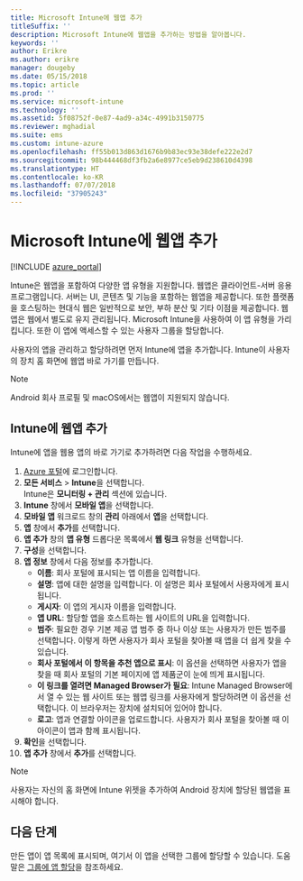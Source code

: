 ```yaml
---
title: Microsoft Intune에 웹앱 추가
titleSuffix: ''
description: Microsoft Intune에 웹앱을 추가하는 방법을 알아봅니다.
keywords: ''
author: Erikre
ms.author: erikre
manager: dougeby
ms.date: 05/15/2018
ms.topic: article
ms.prod: ''
ms.service: microsoft-intune
ms.technology: ''
ms.assetid: 5f08752f-0e87-4ad9-a34c-4991b3150775
ms.reviewer: mghadial
ms.suite: ems
ms.custom: intune-azure
ms.openlocfilehash: ff55b013d863d1676b9b83ec93e38defe222e2d7
ms.sourcegitcommit: 98b444468df3fb2a6e8977ce5eb9d238610d4398
ms.translationtype: HT
ms.contentlocale: ko-KR
ms.lasthandoff: 07/07/2018
ms.locfileid: "37905243"
---
```

# <a name="add-web-apps-to-microsoft-intune"></a>Microsoft Intune에 웹앱 추가

[!INCLUDE [azure_portal](./includes/azure_portal.md)]

Intune은 웹앱을 포함하여 다양한 앱 유형을 지원합니다. 웹앱은 클라이언트-서버 응용 프로그램입니다. 서버는 UI, 콘텐츠 및 기능을 포함하는 웹앱을 제공합니다. 또한 플랫폼을 호스팅하는 현대식 웹은 일반적으로 보안, 부하 분산 및 기타 이점을 제공합니다. 웹앱은 웹에서 별도로 유지 관리됩니다. Microsoft Intune을 사용하여 이 앱 유형을 가리킵니다. 또한 이 앱에 액세스할 수 있는 사용자 그룹을 할당합니다. 

사용자의 앱을 관리하고 할당하려면 먼저 Intune에 앱을 추가합니다. Intune이 사용자의 장치 홈 화면에 웹앱 바로 가기를 만듭니다.

> [!Note]
> Android 회사 프로필 및 macOS에서는 웹앱이 지원되지 않습니다.

## <a name="add-a-web-app-to-intune"></a>Intune에 웹앱 추가
Intune에 앱을 웹용 앱의 바로 가기로 추가하려면 다음 작업을 수행하세요.

1. [Azure 포털](https://portal.azure.com)에 로그인합니다.
2. **모든 서비스** > **Intune**을 선택합니다.  
    Intune은 **모니터링 + 관리** 섹션에 있습니다.
3. **Intune** 창에서 **모바일 앱**을 선택합니다.
4. **모바일 앱** 워크로드 창의 **관리** 아래에서 **앱**을 선택합니다.
5. **앱** 창에서 **추가**를 선택합니다.
6. **앱 추가** 창의 **앱 유형** 드롭다운 목록에서 **웹 링크** 유형을 선택합니다.
7. **구성**을 선택합니다.
8. **앱 정보** 창에서 다음 정보를 추가합니다.
    - **이름**: 회사 포털에 표시되는 앱 이름을 입력합니다.
    - **설명**: 앱에 대한 설명을 입력합니다. 이 설명은 회사 포털에서 사용자에게 표시됩니다.
    - **게시자**: 이 앱의 게시자 이름을 입력합니다.
    - **앱 URL**: 할당할 앱을 호스트하는 웹 사이트의 URL을 입력합니다.
    - **범주**: 필요한 경우 기본 제공 앱 범주 중 하나 이상 또는 사용자가 만든 범주를 선택합니다. 이렇게 하면 사용자가 회사 포털을 찾아볼 때 앱을 더 쉽게 찾을 수 있습니다.
    - **회사 포털에서 이 항목을 추천 앱으로 표시**: 이 옵션을 선택하면 사용자가 앱을 찾을 때 회사 포털의 기본 페이지에 앱 제품군이 눈에 띄게 표시됩니다.
    - **이 링크를 열려면 Managed Browser가 필요**: Intune Managed Browser에서 열 수 있는 웹 사이트 또는 웹앱 링크를 사용자에게 할당하려면 이 옵션을 선택합니다. 이 브라우저는 장치에 설치되어 있어야 합니다.
    - **로고**: 앱과 연결할 아이콘을 업로드합니다. 사용자가 회사 포털을 찾아볼 때 이 아이콘이 앱과 함께 표시됩니다.
9. **확인**을 선택합니다.
10. **앱 추가** 창에서 **추가**를 선택합니다.

> [!Note]
> 사용자는 자신의 홈 화면에 Intune 위젯을 추가하여 Android 장치에 할당된 웹앱을 표시해야 합니다.

## <a name="next-steps"></a>다음 단계

만든 앱이 앱 목록에 표시되며, 여기서 이 앱을 선택한 그룹에 할당할 수 있습니다. 도움말은 [그룹에 앱 할당](apps-deploy.md)을 참조하세요. 
